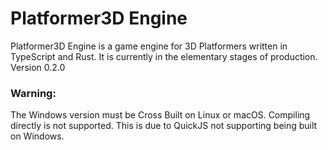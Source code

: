# Platformer3D Engine

Platformer3D Engine is a game engine for 3D Platformers written in TypeScript and Rust.
It is currently in the elementary stages of production. Version 0.2.0

### Warning:
The Windows version must be Cross Built on Linux or macOS.
Compiling directly is not supported.
This is due to QuickJS not supporting being built on Windows.